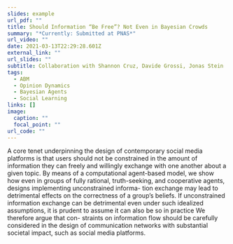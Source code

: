 ```yaml
---
slides: example
url_pdf: ""
title: Should Information “Be Free”? Not Even in Bayesian Crowds
summary: "*Currently: Submitted at PNAS*"
url_video: ""
date: 2021-03-13T22:29:28.601Z
external_link: ""
url_slides: ""
subtitle: Collaboration with Shannon Cruz, Davide Grossi, Jonas Stein
tags:
  - ABM
  - Opinion Dynamics
  - Bayesian Agents
  - Social Learning
links: []
image:
  caption: ""
  focal_point: ""
url_code: ""
---
```

A core tenet underpinning the design of contemporary social media
platforms is that users should not be constrained in the amount of
information they can freely and willingly exchange with one another
about a given topic. By means of a computational agent-based model,
we show how even in groups of fully rational, truth-seeking, and
cooperative agents, designs implementing unconstrained informa-
tion exchange may lead to detrimental effects on the correctness
of a group’s beliefs. If unconstrained information exchange can be
detrimental even under such idealized assumptions, it is prudent to
assume it can also be so in practice We therefore argue that con-
straints on information flow should be carefully considered in the
design of communication networks with substantial societal impact,
such as social media platforms.
